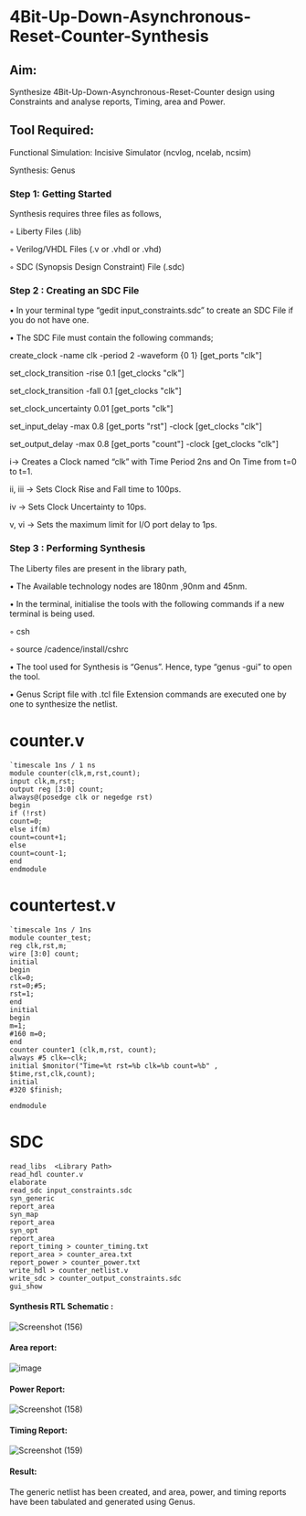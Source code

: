 # 4Bit-Up-Down-Asynchronous-Reset-Counter-Synthesis

## Aim:

Synthesize 4Bit-Up-Down-Asynchronous-Reset-Counter design using Constraints and analyse reports, Timing, area and Power.

## Tool Required:

Functional Simulation: Incisive Simulator (ncvlog, ncelab, ncsim)

Synthesis: Genus

### Step 1: Getting Started

Synthesis requires three files as follows,

◦ Liberty Files (.lib)

◦ Verilog/VHDL Files (.v or .vhdl or .vhd)

◦ SDC (Synopsis Design Constraint) File (.sdc)

 ### Step 2 : Creating an SDC File

•	In your terminal type “gedit input_constraints.sdc” to create an SDC File if you do not have one.

•	The SDC File must contain the following commands;

create_clock -name clk -period 2 -waveform {0 1} [get_ports "clk"]

set_clock_transition -rise 0.1 [get_clocks "clk"]

set_clock_transition -fall 0.1 [get_clocks "clk"]

set_clock_uncertainty 0.01 [get_ports "clk"]

set_input_delay -max 0.8 [get_ports "rst"] -clock [get_clocks "clk"]

set_output_delay -max 0.8 [get_ports "count"] -clock [get_clocks "clk"]

i→ Creates a Clock named “clk” with Time Period 2ns and On Time from t=0 to t=1.

ii, iii → Sets Clock Rise and Fall time to 100ps.

iv → Sets Clock Uncertainty to 10ps.

v, vi → Sets the maximum limit for I/O port delay to 1ps.

### Step 3 : Performing Synthesis

The Liberty files are present in the library path,

• The Available technology nodes are 180nm ,90nm and 45nm.

• In the terminal, initialise the tools with the following commands if a new terminal is being
used.

◦ csh

◦ source /cadence/install/cshrc

• The tool used for Synthesis is “Genus”. Hence, type “genus -gui” to open the tool.

• Genus Script file with .tcl file Extension commands are executed one by one to synthesize the netlist.

# counter.v
```
`timescale 1ns / 1 ns
module counter(clk,m,rst,count);
input clk,m,rst;
output reg [3:0] count;
always@(posedge clk or negedge rst)
begin
if (!rst)
count=0;
else if(m)
count=count+1;
else
count=count-1;
end
endmodule
```
# countertest.v
```
`timescale 1ns / 1ns
module counter_test;
reg clk,rst,m;
wire [3:0] count;
initial
begin
clk=0;
rst=0;#5;
rst=1;
end
initial
begin
m=1;
#160 m=0;
end
counter counter1 (clk,m,rst, count);
always #5 clk=~clk;
initial $monitor("Time=%t rst=%b clk=%b count=%b" , $time,rst,clk,count);
initial
#320 $finish;

endmodule
```
# SDC
```
read_libs  <Library Path>
read_hdl counter.v
elaborate
read_sdc input_constraints.sdc 				
syn_generic
report_area
syn_map
report_area
syn_opt 
report_area					
report_timing > counter_timing.txt			
report_area > counter_area.txt			
report_power > counter_power.txt			
write_hdl > counter_netlist.v 				
write_sdc > counter_output_constraints.sdc		
gui_show
```

#### Synthesis RTL Schematic :
![Screenshot (156)](https://github.com/user-attachments/assets/27f3318f-7996-4373-8129-405e471a86a8)


#### Area report:
![image](https://github.com/user-attachments/assets/8aaa87bf-d90d-473c-bfd6-eecb3647dbfa)


#### Power Report:
![Screenshot (158)](https://github.com/user-attachments/assets/d876d934-68d6-45e8-b085-307ddc1f2a9f)


#### Timing Report: 
![Screenshot (159)](https://github.com/user-attachments/assets/9bd5076e-f898-4bde-b7cc-122d65ac6989)



#### Result:
The generic netlist has been created, and area, power, and timing reports have been tabulated and generated using Genus.







